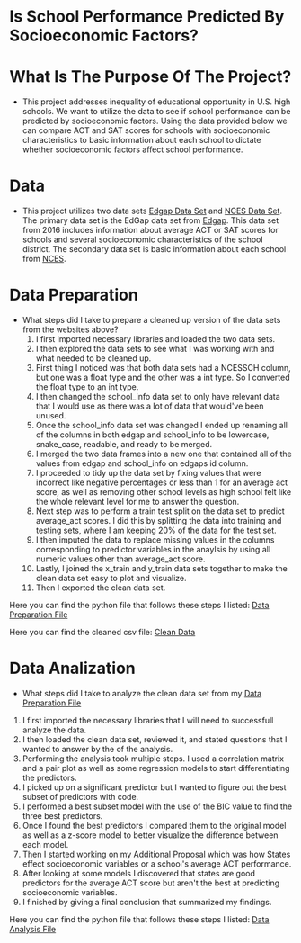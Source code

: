 # Is School Performance Predicted By Socioeconomic Factors?

# What Is The Purpose Of The Project?
- This project addresses inequality of educational opportunity in U.S. high schools. We want to utilize the data to see if school performance can be predicted by socioeconomic factors. Using the data provided below we can compare ACT and SAT scores for schools with socioeconomic characteristics to basic information about each school to dictate whether socioeconomic factors affect school performance.  

# Data
- This project utilizes two data sets [Edgap Data Set](https://github.com/varelandrew/Education/blob/main/EdGap_data.xlsx) and [NCES Data Set](https://www.dropbox.com/s/lkl5nvcdmwyoban/ccd_sch_029_1617_w_1a_11212017.csv?dl=0). The primary data set is the EdGap data set from [Edgap](https://www.edgap.org/#5/37.875/-96.987). This data set from 2016 includes information about average ACT or SAT scores for schools and several socioeconomic characteristics of the school district. The secondary data set is basic information about each school from [NCES](https://nces.ed.gov/ccd/pubschuniv.asp).

# Data Preparation
- What steps did I take to prepare a cleaned up version of the data sets from the websites above?
  1. I first imported necessary libraries and loaded the two data sets.
  2. I then explored the data sets to see what I was working with and what needed to be cleaned up.
  3. First thing I noticed was that both data sets had a NCESSCH column, but one was a float type and the other was a int type. So I converted the float type to an int type.
  4. I then changed the school_info data set to only have relevant data that I would use as there was a lot of data that would've been unused.
  5. Once the school_info data set was changed I ended up renaming all of the columns in both edgap and school_info to be lowercase, snake_case, readable, and ready to be merged.
  6. I merged the two data frames into a new one that contained all of the values from edgap and school_info on edgaps id column.
  7. I proceeded to tidy up the data set by fixing values that were incorrect like negative percentages or less than 1 for an average act score, as well as removing other school levels as high school felt like the whole relevant level for me to answer the question.
  8. Next step was to perform a train test split on the data set to predict average_act scores. I did this by splitting the data into training and testing sets, where I am keeping 20% of the data for the test set.
  9. I then imputed the data to replace missing values in the columns corresponding to predictor variables in the anaylsis by using all numeric values other than average_act score.
  10. Lastly, I joined the x_train and y_train data sets together to make the clean data set easy to plot and visualize.
  11. Then I exported the clean data set.
  
 Here you can find the python file that follows these steps I listed: [Data Preparation File](https://github.com/varelandrew/Education/blob/main/Andrew_Varela_DATA_3320_Education_Inequality_Data_Preparation_Template.ipynb)
 
 Here you can find the cleaned csv file: [Clean Data](https://github.com/varelandrew/Education/blob/main/clean_education.csv)
 
 # Data Analization
 - What steps did I take to analyze the clean data set from my [Data Preparation File](https://github.com/varelandrew/Education/blob/main/Andrew_Varela_DATA_3320_Education_Inequality_Data_Preparation_Template.ipynb)
  1. I first imported the necessary libraries that I will need to successfull analyze the data.
  2. I then loaded the clean data set, reviewed it, and stated questions that I wanted to answer by the of the analysis.
  3. Performing the analysis took multiple steps. I used a correlation matrix and a pair plot as well as some regression models to start differentiating the predictors.
  4. I picked up on a significant predictor but I wanted to figure out the best subset of predictors with code.
  5. I performed a best subset model with the use of the BIC value to find the three best predictors.
  6. Once I found the best predictors I compared them to the original model as well as a z-score model to better visualize the difference between each model.
  7. Then I started working on my Additional Proposal which was how States effect socioeconomic variables or a school's average ACT performance.
  8. After looking at some models I discovered that states are good predictors for the average ACT score but aren't the best at predicting socioeconomic variables.
  9. I finished by giving a final conclusion that summarized my findings.
  
 Here you can find the python file that follows these steps I listed: [Data Analysis File]()
